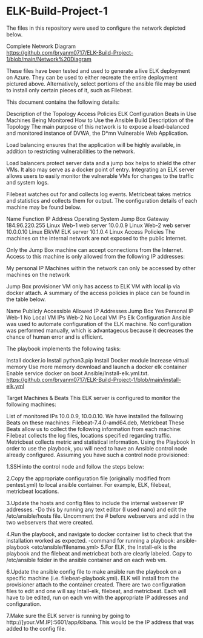 # ELK-Build-Project-1
The files in this repository were used to configure the network depicted below.

Complete Network Diagram  
https://github.com/bryanm0717/ELK-Build-Project-1/blob/main/Network%20Diagram

These files have been tested and used to generate a live ELK deployment on Azure. They can be used to either recreate the entire deployment pictured above. Alternatively, select portions of the ansible file may be used to install only certain pieces of it, such as Filebeat.

This document contains the following details:

Description of the Topology
Access Policies
ELK Configuration
Beats in Use
Machines Being Monitored
How to Use the Ansible Build
Description of the Topology
The main purpose of this network is to expose a load-balanced and monitored instance of DVWA, the D*mn Vulnerable Web Application.

Load balancing ensures that the application will be highly available, in addition to restricting vulnerabilities to the network.

Load balancers protect server data and a jump box helps to shield the other VMs. It also may serve as a docker point of entry.
Integrating an ELK server allows users to easily monitor the vulnerable VMs for changes to the traffic and system logs.

Filebeat watches out for and collects log events.
Metricbeat takes metrics and statistics and collects them for output.
The configuration details of each machine may be found below.

Name	Function	IP Address	Operating System
Jump Box	Gateway	184.96.220.255	Linux
Web-1	web server	10.0.0.9	Linux
Web-2	web server	10.0.0.10	Linux
ElkVM	ELK server	10.1.0.4	Linux
Access Policies
The machines on the internal network are not exposed to the public Internet.

Only the Jump Box machine can accept connections from the Internet. Access to this machine is only allowed from the following IP addresses:

My personal IP
Machines within the network can only be accessed by other machines on the network

Jump Box provisioner VM only has access to ELK VM with local ip via docker attach.
A summary of the access policies in place can be found in the table below.

Name	Publicly Accessible	Allowed IP Addresses
Jump Box	Yes	Personal IP
Web-1	No	Local VM IPs
Web-2	No	Local VM IPs
Elk Configuration
Ansible was used to automate configuration of the ELK machine. No configuration was performed manually, which is advantageous because it decreases the chance of human error and is efficient.

The playbook implements the following tasks:

Install docker.io
Install python3.pip
Install Docker module
Increase virtual memory
Use more memory
download and launch a docker elk container
Enable service docker on boot
Ansible/Install-elk.yml.txt. 
https://github.com/bryanm0717/ELK-Build-Project-1/blob/main/install-elk.yml


Target Machines & Beats
This ELK server is configured to monitor the following machines:

List of monitored IPs 10.0.0.9, 10.0.0.10. 
We have installed the following Beats on these machines:
Filebeat-7.4.0-amd64.deb, Metricbeat These Beats allow us to collect the following information from each machine: Filebeat collects the log files, locations specified regarding traffic. Metricbeat collects metric and statistical information.
Using the Playbook
In order to use the playbook, you will need to have an Ansible control node already configured. Assuming you have such a control node provisioned:

1.SSH into the control node and follow the steps below:

2.Copy the appropriate configuration file (originally modified from pentest.yml) to local ansible container. For example, ELK, filebeat, metricbeat locations.

3.Update the hosts and config files to include the internal webserver IP addresses.
-Do this by running any text editor (I used nano) and edit the /etc/ansible/hosts file. Uncomment the # before webservers and add in the two webservers that were created.

4.Run the playbook, and navigate to docker container list to check that the installation worked as expected.
-command for running a playbook: ansible-playbook <etc/ansible/filename.yml>
5.For ELK, the Install-elk is the playbook and the filebeat and metricbeat both are clearly labeled. Copy to /etc/ansible folder in the ansible container and on each web vm.

6.Update the ansible config file to make ansible run the playbook on a specific machine (i.e. filebeat-playbook.yml). ELK will install from the provisioner attach to the container created. There are two configuration files to edit and one will say Intall-elk, filebeat, and metricbeat. Each will have to be edited, run on each vm with the appropriate IP addresses and configuration.

7.Make sure the ELK server is running by going to http://[your.VM.IP]:5601/app/kibana. This would be the IP address that was added to the config file.
